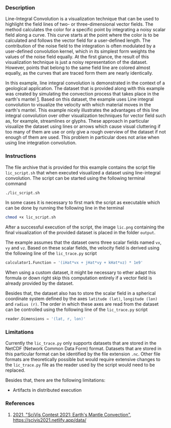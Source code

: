 ### Description ###
Line-Integral Convolution is a visualization technique that can be used to highlight the field lines of two- or three-dimensional vector fields. 
The method calculates the color for a specific point by integrating a noisy scalar field along a curve.
This curve starts at the point where the color is to be calculated and follows the vector field for a user-defined length.
The contribution of the noise field to the integration is often modulated by a user-defined convolution kernel, which in its simplest form weights the values of the noise field equally.
At the first glance, the result of this visualization technique is just a noisy representation of the dataset.
However, points that belong to the same field line are colored almost equally, as the curves that are traced form them are nearly identically.

In this example, line integral convolution is demonstrated in the context of a geological application.
The dataset that is provided along with this example was created by simulating the convection process that takes place in the earth's mantel [1](#reference_dataset).
Based on this dataset, the example uses Line integral convolution to visualize the velocity with which material moves in the earth's mantel.
This example nicely illustrates the advantages of this line integral convolution over other visualization techniques for vector field such as, for example, streamlines or glyphs.
These approach in particular visualize the dataset using lines or arrows which cause visual cluttering if too many of them are use or only give a rough overview of the dataset if not enough of them are used.
This problem in particular does not arise when using line integration convolution.

### Instructions ###
The file archive that is provided for this example contains the script file `lic_script.sh` that when executed visualized a dataset using line-integral convolution.
The script can be started using the following terminal command
```bash
./lic_script.sh
```
In some cases it is necessary to first mark the script as executable which can be done by running the following line in the terminal
```bash
chmod +x lic_script.sh
```
After a successful execution of the script, the image `lic.png` containing the final visualization of the provided dataset is placed in the folder `output`. 

The example assumes that the dataset owns three scalar fields named `vx`, `vy` and `vz`.
Based on these scalar fields, the velocity field is derived using the following line of the `lic_trace.py` script
```python
calculator1.Function = '(iHat*vx + jHat*vy + kHat*vz) * 1e9'
```
When using a custom dataset, it might be necessary to ether adapt this formula or down right skip this computation entirely if a vector field is already provided by the dataset.

Besides that, the dataset also has to store the scalar field in a spherical coordinate system defined by the axes `latitude (lat)`, `longitude (lon)` and `radius (r)`.
The order in which these axes are read from the dataset can be controlled using the following line of the `lic_trace.py` script
```python
reader.Dimensions = '(lat, r, lon)'
```

### Limitations ###
Currently the `lic_trace.py` only supports datasets that are stored in the NetCDF (Network Common Data Form) format.
Datasets that are stored in this particular format can be identified by the file extension `.nc`.
Other file formats are theoretically possible but would require extensive changes to the `lic_trace.py` file as the reader used by the script would need to be replaced.

Besides that, there are the following limitations:
- Artifacts in distributed execution

### References ###
1. [<span id="reference_dataset">2021, "SciVis Contest 2021: Earth's Mantle Convection", https://scivis2021.netlify.app/data/</span>](https://scivis2021.netlify.app/data/)